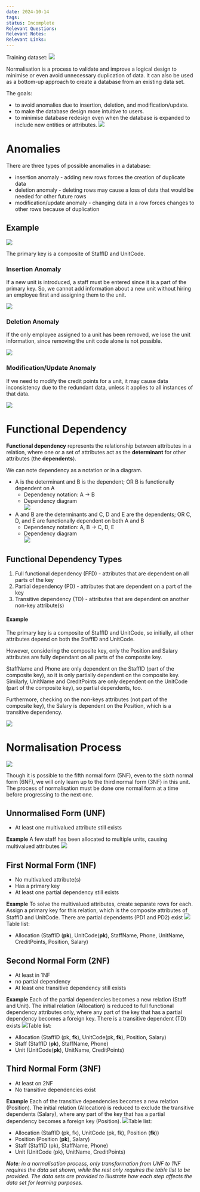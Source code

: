 ```yaml
---
date: 2024-10-14
tags: 
status: Incomplete
Relevant Questions: 
Relevant Notes: 
Relevant Links:
---
```

Training dataset:
![](Attachments/teaching_unf.png)

Normalisation is a process to validate and improve a logical design to minimise or even avoid unnecessary duplication of data.
It can also be used as a bottom-up approach to create a database from an existing data set.

The goals:
- to avoid anomalies due to insertion, deletion, and modification/update.
- to make the database design more intuitive to users.
- to minimise database redesign even when the database is expanded to include new entities or attributes.
![](Attachments/normalisation_process.png)


# Anomalies

There are three types of possible anomalies in a database:

- insertion anomaly - adding new rows forces the creation of duplicate data
- deletion anomaly - deleting rows may cause a loss of data that would be needed for other future rows  
- modification/update anomaly - changing data in a row forces changes to other rows because of duplication

  

## Example

![](Attachments/teaching_1nf.png)

The primary key is a composite of StaffID and UnitCode.

  

### Insertion Anomaly

If a new unit is introduced, a staff must be entered since it is a part of the primary key. So, we cannot add information about a new unit without hiring an employee first and assigning them to the unit.

![](Attachments/teaching_insertion.png)

  

### Deletion Anomaly

If the only employee assigned to a unit has been removed, we lose the unit information, since removing the unit code alone is not possible.

![](Attachments/teaching_deletion.png)

  

### Modification/Update Anomaly

If we need to modify the credit points for a unit, it may cause data inconsistency due to the redundant data, unless it applies to all instances of that data.

![](Attachments/teaching_update.png)

# Functional Dependency

**Functional dependency** represents the relationship between attributes in a relation, where one or a set of attributes act as the **determinant** for other attributes (the **dependents**).

We can note dependency as a notation or in a diagram.

- A is the determinant and B is the dependent; OR B is functionally dependent on A  
    - Dependency notation: A → B
    - Dependency diagram  
      ![](Attachments/image%202.png)
- A and B are the determinants and C, D and E are the dependents; OR C, D, and E are functionally dependent on both A and B
    - Dependency notation: A, B → C, D, E
    - Dependency diagram   
        ![](Attachments/image%20(1)%202.png)  
        

## Functional Dependency Types

1. Full functional dependency (FFD) - attributes that are dependent on all parts of the key
2. Partial dependency (PD) - attributes that are dependent on a part of the key
3. Transitive dependency (TD) - attributes that are dependent on another non-key attribute(s)

#### Example
The primary key is a composite of StaffID and UnitCode, so initially, all other attributes depend on both the StaffID and UnitCode.

However, considering the composite key, only the Position and Salary attributes are fully dependant on all parts of the composite key.

StaffName and Phone are only dependent on the StaffID (part of the composite key), so it is only partially dependent on the composite key. Similarly, UnitName and CreditPoints are only dependent on the UnitCode (part of the composite key), so partial dependents, too.

Furthermore, checking on the non-keys attributes (not part of the composite key), the Salary is dependent on the Position, which is a transitive dependency.

![](Attachments/image%203.png)


# Normalisation Process
![](Attachments/normalisation_process%201.png)

Though it is possible to the fifth normal form (5NF), even to the sixth normal form (6NF), we will only learn up to the third normal form (3NF) in this unit.
The process of normalisation must be done one normal form at a time before progressing to the next one.

## Unnormalised Form (UNF)
- At least one multivalued attribute still exists

**Example**
A few staff has been allocated to multiple units, causing multivalued attributes
![](Attachments/allocation_unf.png)

## First Normal Form (1NF)
- No multivalued attribute(s)
- Has a primary key
- At least one partial dependency still exists

**Example**
To solve the multivalued attributes, create separate rows for each.  
Assign a primary key for this relation, which is the composite attributes of StaffID and UnitCode.
There are partial dependents (PD1 and PD2) exist
![](Attachments/allocation_1nf.png)
Table list:

- Allocation (StaffID (**pk**), UnitCode(**pk**), StaffName, Phone, UnitName, CreditPoints, Position, Salary)

## Second Normal Form (2NF)
- At least in 1NF
- no partial dependency
- At least one transitive dependency still exists

**Example**
Each of the partial dependencies becomes a new relation (Staff and Unit).
The initial relation (Allocation) is reduced to full functional dependency attributes only, where any part of the key that has a partial dependency becomes a foreign key.
There is a transitive dependent (TD) exists
![](Attachments/allocation_2nf.png)Table list:
- Allocation (StaffID (pk, **fk**), UnitCode(pk, **fk**), Position, Salary)
- Staff (StaffID (**pk**), StaffName, Phone)  
- Unit (UnitCode(**pk**), UnitName, CreditPoints)

## Third Normal Form (3NF)
- At least on 2NF
- No transitive dependencies exist  

**Example**
Each of the transitive dependencies becomes a new relation (Position).
The initial relation (Allocation) is reduced to exclude the transitive dependents (Salary), where any part of the key that has a partial dependency becomes a foreign key (Position).
![](Attachments/allocation_3nf.png)Table list:
- Allocation (StaffID (pk, fk), UnitCode (pk, fk), Position (**fk**))  
- Position (Position (**pk**), Salary)  
- Staff (StaffID (pk), StaffName, Phone)  
- Unit (UnitCode (pk), UnitName, CreditPoints)


_**Note**: in a normalisation process, only transformation from UNF to 1NF requires the data set shown, while the rest only requires the table list to be provided. The data sets are provided to illustrate how each step affects the data set for learning purposes._